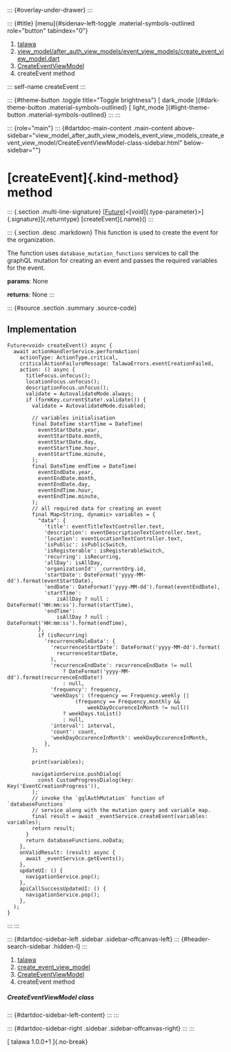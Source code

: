 ::: {#overlay-under-drawer}
:::

::: {#title}
[menu]{#sidenav-left-toggle .material-symbols-outlined role="button"
tabindex="0"}

1.  [talawa](../../index.html)
2.  [view_model/after_auth_view_models/event_view_models/create_event_view_model.dart](../../view_model_after_auth_view_models_event_view_models_create_event_view_model/)
3.  [CreateEventViewModel](../../view_model_after_auth_view_models_event_view_models_create_event_view_model/CreateEventViewModel-class.html)
4.  createEvent method

::: self-name
createEvent
:::

::: {#theme-button .toggle title="Toggle brightness"}
[ dark_mode ]{#dark-theme-button .material-symbols-outlined} [
light_mode ]{#light-theme-button .material-symbols-outlined}
:::
:::

::: {role="main"}
::: {#dartdoc-main-content .main-content above-sidebar="view_model_after_auth_view_models_event_view_models_create_event_view_model/CreateEventViewModel-class-sidebar.html" below-sidebar=""}
<div>

# [createEvent]{.kind-method} method

</div>

::: {.section .multi-line-signature}
[[Future](https://api.flutter.dev/flutter/dart-core/Future-class.html)[\<[void]{.type-parameter}\>]{.signature}]{.returntype}
[createEvent]{.name}()
:::

::: {.section .desc .markdown}
This function is used to create the event for the organization.

The function uses `database_mutation_functions` services to call the
graphQL mutation for creating an event and passes the required variables
for the event.

**params**: None

**returns**: None
:::

::: {#source .section .summary .source-code}
## Implementation

``` language-dart
Future<void> createEvent() async {
  await actionHandlerService.performAction(
    actionType: ActionType.critical,
    criticalActionFailureMessage: TalawaErrors.eventCreationFailed,
    action: () async {
      titleFocus.unfocus();
      locationFocus.unfocus();
      descriptionFocus.unfocus();
      validate = AutovalidateMode.always;
      if (formKey.currentState!.validate()) {
        validate = AutovalidateMode.disabled;

        // variables initialisation
        final DateTime startTime = DateTime(
          eventStartDate.year,
          eventStartDate.month,
          eventStartDate.day,
          eventStartTime.hour,
          eventStartTime.minute,
        );
        final DateTime endTime = DateTime(
          eventEndDate.year,
          eventEndDate.month,
          eventEndDate.day,
          eventEndTime.hour,
          eventEndTime.minute,
        );
        // all required data for creating an event
        final Map<String, dynamic> variables = {
          "data": {
            'title': eventTitleTextController.text,
            'description': eventDescriptionTextController.text,
            'location': eventLocationTextController.text,
            'isPublic': isPublicSwitch,
            'isRegisterable': isRegisterableSwitch,
            'recurring': isRecurring,
            'allDay': isAllDay,
            'organizationId': _currentOrg.id,
            'startDate': DateFormat('yyyy-MM-dd').format(eventStartDate),
            'endDate': DateFormat('yyyy-MM-dd').format(eventEndDate),
            'startTime':
                isAllDay ? null : DateFormat('HH:mm:ss').format(startTime),
            'endTime':
                isAllDay ? null : DateFormat('HH:mm:ss').format(endTime),
          },
          if (isRecurring)
            'recurrenceRuleData': {
              'recurrenceStartDate': DateFormat('yyyy-MM-dd').format(
                recurrenceStartDate,
              ),
              'recurrenceEndDate': recurrenceEndDate != null
                  ? DateFormat('yyyy-MM-dd').format(recurrenceEndDate!)
                  : null,
              'frequency': frequency,
              'weekDays': (frequency == Frequency.weekly ||
                      (frequency == Frequency.monthly &&
                          weekDayOccurenceInMonth != null))
                  ? weekDays.toList()
                  : null,
              'interval': interval,
              'count': count,
              'weekDayOccurenceInMonth': weekDayOccurenceInMonth,
            },
        };

        print(variables);

        navigationService.pushDialog(
          const CustomProgressDialog(key: Key('EventCreationProgress')),
        );
        // invoke the `gqlAuthMutation` function of `databaseFunctions`
        // service along with the mutation query and variable map.
        final result = await _eventService.createEvent(variables: variables);
        return result;
      }
      return databaseFunctions.noData;
    },
    onValidResult: (result) async {
      await _eventService.getEvents();
    },
    updateUI: () {
      navigationService.pop();
    },
    apiCallSuccessUpdateUI: () {
      navigationService.pop();
    },
  );
}
```
:::
:::

::: {#dartdoc-sidebar-left .sidebar .sidebar-offcanvas-left}
::: {#header-search-sidebar .hidden-l}
:::

1.  [talawa](../../index.html)
2.  [create_event_view_model](../../view_model_after_auth_view_models_event_view_models_create_event_view_model/)
3.  [CreateEventViewModel](../../view_model_after_auth_view_models_event_view_models_create_event_view_model/CreateEventViewModel-class.html)
4.  createEvent method

##### CreateEventViewModel class

::: {#dartdoc-sidebar-left-content}
:::
:::

::: {#dartdoc-sidebar-right .sidebar .sidebar-offcanvas-right}
:::
:::

[ talawa 1.0.0+1 ]{.no-break}
